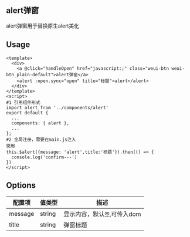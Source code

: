 ## alert弹窗
alert弹窗用于替换原生alert美化

## Usage
```
<template>
  <div>
    <a @click="handleOpen" href="javascript:;" class="weui-btn weui-btn_plain-default">alert弹窗</a>
    <alert :open.sync="open" title="标题">alert</alert>
  </div>
</template>
<script>
#1 引用组件形式
import alert from '../components/alert'
export default {
  ...
  components: { alert },
  ...
};
#2 全局注册，需要在main.js注入
使用
this.$alert({message: 'alert',title:'标题'}).then(() => {
  console.log('confirm---')
})
</script>
```

## Options
配置项 | 值类型 | 描述
--- | --- | ---
message | string | 显示内容，默认`空`,可传入dom
title   | string | 弹窗标题